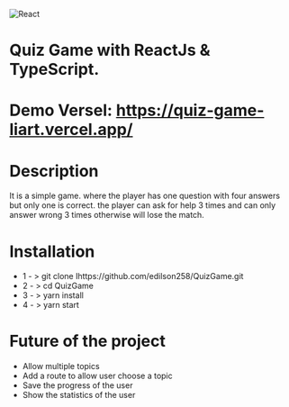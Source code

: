
![React](https://img.shields.io/badge/react-%2320232a.svg?style=for-the-badge&logo=react&logoColor=%2361DAFB)

# Quiz Game with ReactJs & TypeScript.
# Demo Versel: https://quiz-game-liart.vercel.app/

# Description

It is a simple game. where the player has one question with four answers but only one is correct. the player can ask for help 3 times and can only answer wrong 3 times otherwise will lose the match.

# Installation

* 1 - > git clone Ihttps://github.com/edilson258/QuizGame.git
* 2 - > cd QuizGame
* 3 - > yarn install
* 4 - > yarn start

# Future of the project

* Allow multiple topics 
* Add a route to allow user choose a topic
* Save the progress of the user
* Show the statistics of the user
